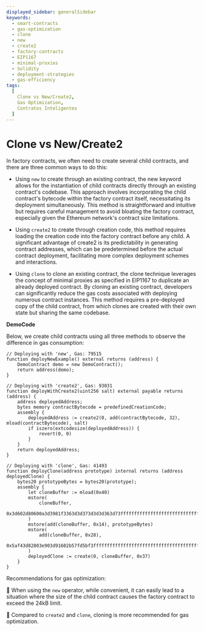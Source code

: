 ```yaml
---
displayed_sidebar: generalSidebar
keywords:
  - smart-contracts
  - gas-optimization
  - clone
  - new
  - create2
  - factory-contracts
  - EIP1167
  - minimal-proxies
  - Solidity
  - deployment-strategies
  - gas-efficiency
tags:
  [
    Clone vs New/Create2,
    Gas Optimization,
    Contratos Inteligentes
  ]
---
```


# Clone vs New/Create2

In factory contracts, we often need to create several child contracts, and there are three common ways to do this:

- Using `new` to create through an existing contract, the new keyword allows for the instantiation of child contracts directly through an existing contract's codebase. This approach involves incorporating the child contract's bytecode within the factory contract itself, necessitating its deployment simultaneously. This method is straightforward and intuitive but requires careful management to avoid bloating the factory contract, especially given the Ethereum network's contract size limitations.

- Using `create2` to create through creation code, this method requires loading the creation code into the factory contract before any child. A significant advantage of create2 is its predictability in generating contract addresses, which can be predetermined before the actual contract deployment, facilitating more complex deployment schemes and interactions.

- Using `clone` to clone an existing contract, the clone technique leverages the concept of minimal proxies as specified in EIP1167 to duplicate an already deployed contract. By cloning an existing contract, developers can significantly reduce the gas costs associated with deploying numerous contract instances. This method requires a pre-deployed copy of the child contract, from which clones are created with their own state but sharing the same codebase.

**DemoCode**

Below, we create child contracts using all three methods to observe the difference in gas consumption:

```solidity
// Deploying with 'new', Gas: 79515
function deployNewExample() external returns (address) {
    DemoContract demo = new DemoContract();
    return address(demo);
}

// Deploying with 'create2', Gas: 93031
function deployWithCreate2(uint256 salt) external payable returns (address) {
    address deployedAddress;
    bytes memory contractBytecode = predefinedCreationCode;
    assembly {
        deployedAddress := create2(0, add(contractBytecode, 32), mload(contractBytecode), salt)
        if iszero(extcodesize(deployedAddress)) {
            revert(0, 0)
        }
    }
    return deployedAddress;
}

// Deploying with 'clone', Gas: 41493
function deployClone(address prototype) internal returns (address deployedClone) {
    bytes20 prototypeBytes = bytes20(prototype);
    assembly {
        let cloneBuffer := mload(0x40)
        mstore(
            cloneBuffer,
            0x3d602d80600a3d3981f3363d3d373d3d3d363d73ffffffffffffffffffffffffffffffffffffffff
        )
        mstore(add(cloneBuffer, 0x14), prototypeBytes)
        mstore(
            add(cloneBuffer, 0x28),
            0x5af43d82803e903d91602b57fd5bf3ffffffffffffffffffffffffffffffffffffffff
        )
        deployedClone := create(0, cloneBuffer, 0x37)
    }
}
```

Recommendations for gas optimization:

🌟 When using the `new` operator, while convenient, it can easily lead to a situation where the size of the child contract causes the factory contract to exceed the 24kB limit.

🌟 Compared to `create2` and `clone`, cloning is more recommended for gas optimization.

